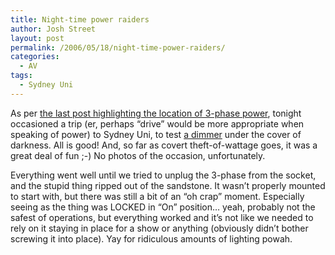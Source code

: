 ```yaml
---
title: Night-time power raiders
author: Josh Street
layout: post
permalink: /2006/05/18/night-time-power-raiders/
categories:
  - AV
tags:
  - Sydney Uni
---
```

As per [the last post highlighting the location of 3-phase power][1], tonight occasioned a trip (er, perhaps &#8220;drive&#8221; would be more appropriate when speaking of power) to Sydney Uni, to test [a dimmer][2] under the cover of darkness. All is good! And, so far as covert theft-of-wattage goes, it was a great deal of fun ;-) No photos of the occasion, unfortunately.

Everything went well until we tried to unplug the 3-phase from the socket, and the stupid thing ripped out of the sandstone. It wasn&#8217;t properly mounted to start with, but there was still a bit of an &#8220;oh crap&#8221; moment. Especially seeing as the thing was LOCKED in &#8220;On&#8221; position&#8230; yeah, probably not the safest of operations, but everything worked and it&#8217;s not like we needed to rely on it staying in place for a show or anything (obviously didn&#8217;t bother screwing it into place). Yay for ridiculous amounts of lighting powah.

 [1]: /blog/2006/05/17/three-phase-32a-415v-power-socket
 [2]: http://flickr.com/photos/joahua/sets/72057594138377834/